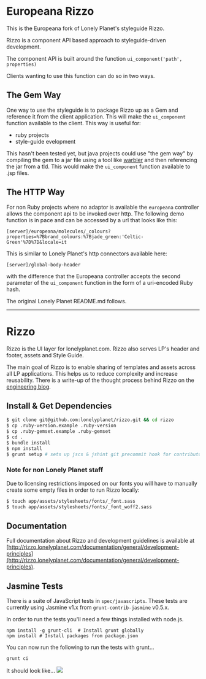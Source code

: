 # Europeana Rizzo

This is the Europeana fork of Lonely Planet's styleguide Rizzo.

Rizzo is a component API based approach to styleguide-driven development.

The component API is built around the function `ui_component('path', properties)`

Clients wanting to use this function can do so in two ways.


## The Gem Way

One way to use the styleguide is to package Rizzo up as a Gem and reference it from the client application.  This will make the `ui_component` function available to the client.  This way is useful for:

* ruby projects
* style-guide evelopment

This hasn't been tested yet, but java projects could use "the gem way" by compiling the gem to a jar file using a tool like [warbler](https://github.com/jruby/warbler) and then referencing the jar from a tld.  This would make the `ui_component` function available to .jsp files.


## The HTTP Way

For non Ruby projects where no adaptor is available the `europeana` controller allows the component api to be invoked over http.  The following demo function is in pace and can be accessed by a url that looks like this:

    [server]/europeana/molecules/_colours?properties=%7Bbrand_colours:%7Bjade_green:'Celtic-Green'%7D%7D&locale=it

This is similar to Lonely Planet's http connectors available here:

    [server]/global-body-header

with the difference that the Europeana controller accepts the second parameter of the `ui_component` function in the form of a uri-encoded Ruby hash.


The original Lonely Planet README.md follows.


-------------


# Rizzo

Rizzo is the UI layer for lonelyplanet.com. Rizzo also serves LP's header and footer, assets and Style Guide.

The main goal of Rizzo is to enable sharing of templates and assets across all LP applications. This helps us to reduce complexity and increase reusability. There is a write-up of the thought process behind Rizzo on the [engineering blog](http://engineering.lonelyplanet.com/2014/05/18/a-maintainable-styleguide.html).


## Install & Get Dependencies

```bash
$ git clone git@github.com:lonelyplanet/rizzo.git && cd rizzo
$ cp .ruby-version.example .ruby-version
$ cp .ruby-gemset.example .ruby-gemset
$ cd .
$ bundle install
$ npm install
$ grunt setup # sets up jscs & jshint git precommit hook for contributors, and inits the private font submodule
```

### Note for non Lonely Planet staff

Due to licensing restrictions imposed on our fonts you will have to manually create some empty files in order to run Rizzo locally:

```bash
$ touch app/assets/stylesheets/fonts/_font.sass
$ touch app/assets/stylesheets/fonts/_font_woff2.sass
```

## Documentation

Full documentation about Rizzo and development guidelines is available at [http://rizzo.lonelyplanet.com/documentation/general/development-principles](http://rizzo.lonelyplanet.com/documentation/general/development-principles).

## Jasmine Tests
There is a suite of JavaScript tests in `spec/javascripts`. These tests are currently using Jasmine v1.x from `grunt-contrib-jasmine` v0.5.x.

In order to run the tests you'll need a few things installed with node.js.

```shell
npm install -g grunt-cli  # Install grunt globally
npm install # Install packages from package.json
```

You can now run the following to run the tests with grunt...

```shell
grunt ci
``` 

It should look like...
![](http://d.pr/i/jSY4+)
